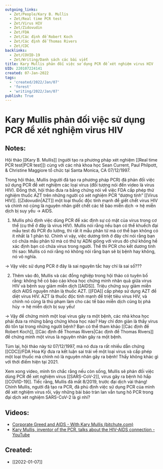```yaml
---
outgoing_links:
  - Zet/People/Kary B. Mullis
  - Zet/Real time PCR test
  - Zet/Virus HIV
  - Zet/Zidovudin
  - Zet/FDA
  - Zet/Các định đề Robert Koch
  - Zet/Các định đề Thomas Rivers
  - Zet/CDC
backlinks:
  - Zet/COVID-19
  - Zet/Writing/Danh sách các bài viết
title: Kary Mullis phản đối việc sử dụng PCR để xét nghiệm virus HIV
UID: 220107224141
created: 07-Jan-2022
tags:
  - 'created/2022/Jan/07'
  - 'forest'
  - 'writing/2022/Jan/07'
publish: True
---
```

# Kary Mullis phản đối việc sử dụng PCR để xét nghiệm virus HIV

## Notes:
Hội thảo [[Kary B. Mullis]] (người tạo ra phương pháp xét nghiệm [[Real time PCR test|PCR test]]) cùng với các nhà khoa học Sean Current, Paul Philpott, & Christine Maggiore tổ chức tại Santa Monica, CA 07/12/1997.

Trong hội thảo, Mullis (người đã tạo ra phương pháp PCR) đã phản đối việc sử dụng PCR để xét nghiệm các loại virus (đối tượng nói đến video là virus HIV). Đồng thời, hội thảo đưa ra bằng chứng nói về việc FDA cấp phép thử nghiệm thuốc AZT trên những người có xét nghiệm PCR “dương tính” [[Virus HIV]]. [[Zidovudin|AZT]] một loại thuốc độc tính mạnh để giết chết virus HIV và chính nó cũng là nguyên nhân giết chết các tế bào miễn dịch → hệ miễn dịch bị suy yếu → AIDS.

1. Mullis phủ định việc dùng PCR để xác định sự có mặt của virus trong cơ thể (cụ thể ở đây là virus HIV). Mullis nói rằng nếu bạn có thể khuếch đại mẫu test đủ PCR đo lường, thì rất ít mẫu phân tử mà cơ thể bạn không có ít nhất là 1 phân tử. Chính vì vậy, việc dương tính ở đây chỉ nói rằng bạn có chứa mẫu phân tử mà có thứ tự ADN giống với virus đó chứ không hề xác định bạn có chứa virus trong người. Thế thì PCR cho kết dương tính thì sao: Mullis có nói rằng nó không nói rằng bạn sẽ bị bệnh hay không, nó vô nghĩa.

→ Vậy việc sử dụng PCR ở đây là sai nguyên tắc hay chỉ là sai số???

2. Thêm vào đó, Mullis và các đồng nghiệp trong hội thảo có tuyên bố rằng: không hề có báo cáo khoa học chứng minh nhân quả giữa virus HIV và bệnh suy giảm miễn dịch [[AIDS]]. Triệu chứng suy giảm miễn dịch AIDS nguyên nhân là thuốc AZT. [[FDA]] cấp phép sử dụng AZT để diệt virus HIV. AZT là thuốc độc tính mạnh để triệt tiêu virus HIV, và chính nó cũng là thủ phạm làm cho các tế bào miễn dịch cũng bị phá hủy → hệ miễn dịch bị suy yếu!

→ Vậy để chứng minh một loại virus gây ra một bệnh, các nhà khoa học phải đưa ra những bằng chứng khoa học nào? Hay chỉ đơn giản là thấy virus đó tồn tại trong những người bệnh? Bạn có thể tham khảo [[Các định đề Robert Koch]], [[Các định đề Thomas Rivers|Các định đề Thomas Rivers]] để chứng minh một virus là nguyên nhân gây ra một bệnh.

Túm lại, hội thảo này từ 07/12/1997, mà nó đưa ra rất nhiều dẫn chứng [[CDC]]/FDA Hoa Kỳ đưa ra kết luận sai trái về một loại virus và cấp phép một loại thuốc mà chính nó là nguyên nhân gây ra bệnh! Thấy không khác gì với thời điểm hiện tại 2021.

Xem xong video, mình tin chắc rằng nếu còn sống, Mullis sẽ phản đối việc dùng PCR để xét nghiệm virus [[SARS-CoV-2]], virus gây ra bệnh hô hấp [[COVID-19]]. Tiếc rằng, Mullis đã mất 8/2019, trước đại dịch vài tháng! Chính Mullis, người đã tạo ra PCR, đã phủ định việc sử dụng PCR của mình để xét nghiệm virus rồi, vậy những bài báo tràn lan vẫn tung hô PCR trong đại dịch xét nghiệm SARS-CoV-2 là gì nhỉ?

## Videos:
- [Corporate Greed and AIDS - With Kary Mullis (bitchute.com)](https://www.bitchute.com/video/n0bGKH57vdH9/?fbclid=IwAR3T0OMxGlwcrEVbbTBzO-n_psve1XWYbFqGMPkKeTGtaHuNz7r61rXgcOg)
- [Kary Mullis, inventor of the PCR, talks about the HIV-AIDS connection - YouTube](https://www.youtube.com/watch?v=9vuxibKj4z8)
## Created:
- [[2022-01-07]]
